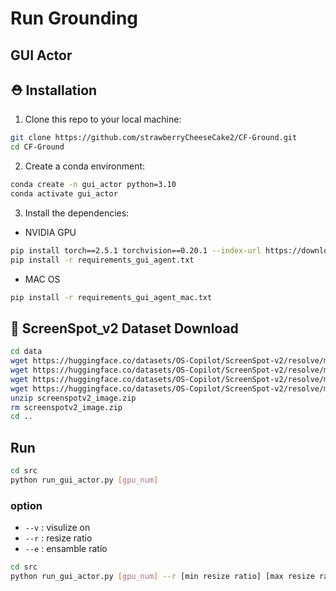 # Run Grounding

## GUI Actor

## :rescue_worker_helmet: Installation

1. Clone this repo to your local machine: 
```bash
git clone https://github.com/strawberryCheeseCake2/CF-Ground.git
cd CF-Ground
```

2. Create a conda environment: 
```bash
conda create -n gui_actor python=3.10
conda activate gui_actor
```

3. Install the dependencies: 
- NVIDIA GPU
```bash
pip install torch==2.5.1 torchvision==0.20.1 --index-url https://download.pytorch.org/whl/cu121
pip install -r requirements_gui_agent.txt
```
- MAC OS
```bash
pip install -r requirements_gui_agent_mac.txt
```

## :minidisc: ScreenSpot_v2 Dataset Download

```bash
cd data
wget https://huggingface.co/datasets/OS-Copilot/ScreenSpot-v2/resolve/main/screenspot_mobile_v2.json
wget https://huggingface.co/datasets/OS-Copilot/ScreenSpot-v2/resolve/main/screenspot_web_v2.json
wget https://huggingface.co/datasets/OS-Copilot/ScreenSpot-v2/resolve/main/screenspot_desktop_v2.json
wget https://huggingface.co/datasets/OS-Copilot/ScreenSpot-v2/resolve/main/screenspotv2_image.zip
unzip screenspotv2_image.zip
rm screenspotv2_image.zip
cd ..
```

## Run

```bash
cd src
python run_gui_actor.py [gpu_num]
```

### option
- `--v` : visulize on
- `--r` : resize ratio
- `--e` : ensamble ratio

```bash
cd src
python run_gui_actor.py [gpu_num] --r [min resize ratio] [max resize ratio] --e [ensemble ratio] --v
```